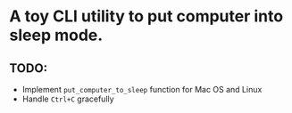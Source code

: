 # A toy CLI utility to put computer into sleep mode.

## TODO:
- Implement `put_computer_to_sleep` function for Mac OS and Linux
- Handle `Ctrl+C` gracefully